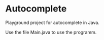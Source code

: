 # Autocomplete

Playground project for autocomplete in Java.

Use the file Main.java to use the programm.
